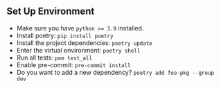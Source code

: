 ## Set Up Environment

- Make sure you have `python >= 3.9` installed.
- Install poetry: `pip install poetry`
- Install the project dependencies: `poetry update`
- Enter the virtual environment: `poetry shell`
- Run all tests: `poe test_all`
- Enable pre-commit:  `pre-commit install`
- Do you want to add a new dependency? `poetry add foo-pkg --group dev`
